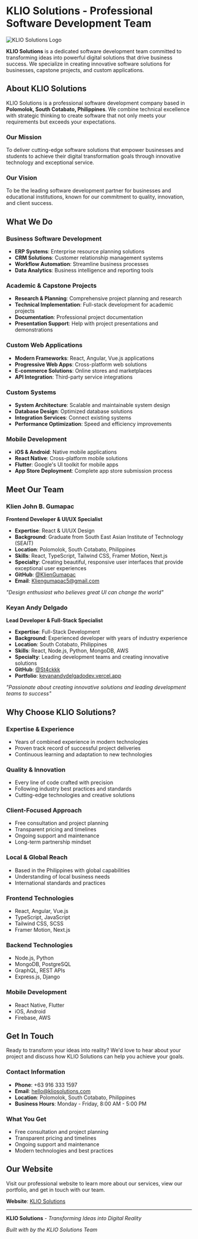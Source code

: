 ﻿# KLIO Solutions - Professional Software Development Team

![KLIO Solutions Logo](src/assets/images/logo.png)

**KLIO Solutions** is a dedicated software development team committed to transforming ideas into powerful digital solutions that drive business success. We specialize in creating innovative software solutions for businesses, capstone projects, and custom applications.

##  About KLIO Solutions

KLIO Solutions is a professional software development company based in **Polomolok, South Cotabato, Philippines**. We combine technical excellence with strategic thinking to create software that not only meets your requirements but exceeds your expectations.

### Our Mission
To deliver cutting-edge software solutions that empower businesses and students to achieve their digital transformation goals through innovative technology and exceptional service.

### Our Vision
To be the leading software development partner for businesses and educational institutions, known for our commitment to quality, innovation, and client success.

##  What We Do

### Business Software Development
- **ERP Systems**: Enterprise resource planning solutions
- **CRM Solutions**: Customer relationship management systems
- **Workflow Automation**: Streamline business processes
- **Data Analytics**: Business intelligence and reporting tools

### Academic & Capstone Projects
- **Research & Planning**: Comprehensive project planning and research
- **Technical Implementation**: Full-stack development for academic projects
- **Documentation**: Professional project documentation
- **Presentation Support**: Help with project presentations and demonstrations

### Custom Web Applications
- **Modern Frameworks**: React, Angular, Vue.js applications
- **Progressive Web Apps**: Cross-platform web solutions
- **E-commerce Solutions**: Online stores and marketplaces
- **API Integration**: Third-party service integrations

### Custom Systems
- **System Architecture**: Scalable and maintainable system design
- **Database Design**: Optimized database solutions
- **Integration Services**: Connect existing systems
- **Performance Optimization**: Speed and efficiency improvements

### Mobile Development
- **iOS & Android**: Native mobile applications
- **React Native**: Cross-platform mobile solutions
- **Flutter**: Google's UI toolkit for mobile apps
- **App Store Deployment**: Complete app store submission process

##  Meet Our Team

### Klien John B. Gumapac
**Frontend Developer & UI/UX Specialist**

- **Expertise**: React & UI/UX Design
- **Background**: Graduate from South East Asian Institute of Technology (SEAIT)
- **Location**: Polomolok, South Cotabato, Philippines
- **Skills**: React, TypeScript, Tailwind CSS, Framer Motion, Next.js
- **Specialty**: Creating beautiful, responsive user interfaces that provide exceptional user experiences
- **GitHub**: [@KlienGumapac](https://github.com/KlienGumapac)
- **Email**: Kliengumapac5@gmail.com

*"Design enthusiast who believes great UI can change the world"*

### Keyan Andy Delgado
**Lead Developer & Full-Stack Specialist**

- **Expertise**: Full-Stack Development
- **Background**: Experienced developer with years of industry experience
- **Location**: South Cotabato, Philippines
- **Skills**: React, Node.js, Python, MongoDB, AWS
- **Specialty**: Leading development teams and creating innovative solutions
- **GitHub**: [@St4ckkk](https://github.com/St4ckkk)
- **Portfolio**: [keyanandydelgadodev.vercel.app](https://keyanandydelgadodev.vercel.app)

*"Passionate about creating innovative solutions and leading development teams to success"*

##  Why Choose KLIO Solutions?

###  **Expertise & Experience**
- Years of combined experience in modern technologies
- Proven track record of successful project deliveries
- Continuous learning and adaptation to new technologies

###  **Quality & Innovation**
- Every line of code crafted with precision
- Following industry best practices and standards
- Cutting-edge technologies and creative solutions

###  **Client-Focused Approach**
- Free consultation and project planning
- Transparent pricing and timelines
- Ongoing support and maintenance
- Long-term partnership mindset

###  **Local & Global Reach**
- Based in the Philippines with global capabilities
- Understanding of local business needs
- International standards and practices

### Frontend Technologies
- React, Angular, Vue.js
- TypeScript, JavaScript
- Tailwind CSS, SCSS
- Framer Motion, Next.js

### Backend Technologies
- Node.js, Python
- MongoDB, PostgreSQL
- GraphQL, REST APIs
- Express.js, Django

### Mobile Development
- React Native, Flutter
- iOS, Android
- Firebase, AWS

##  Get In Touch

Ready to transform your ideas into reality? We'd love to hear about your project and discuss how KLIO Solutions can help you achieve your goals.

### Contact Information
- **Phone**: +63 916 333 1597
- **Email**: hello@kliosolutions.com
- **Location**: Polomolok, South Cotabato, Philippines
- **Business Hours**: Monday - Friday, 8:00 AM - 5:00 PM

### What You Get
-  Free consultation and project planning
-  Transparent pricing and timelines
-  Ongoing support and maintenance
-  Modern technologies and best practices

##  Our Website

Visit our professional website to learn more about our services, view our portfolio, and get in touch with our team.

**Website**: [KLIO Solutions](https://klien-gumapac.github.io/klio-website/)

---

**KLIO Solutions** - *Transforming Ideas into Digital Reality*

*Built with  by the KLIO Solutions Team*
